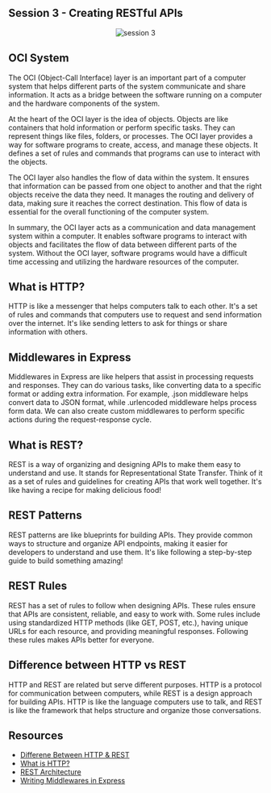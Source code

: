 ## Session 3 - Creating RESTful APIs

<p align="center">
    <img src="./session-3.svg" alt="session 3" />
</p>

## OCI System


The OCI (Object-Call Interface) layer is an important part of a computer system that helps different parts of the system communicate and share information. It acts as a bridge between the software running on a computer and the hardware components of the system.

At the heart of the OCI layer is the idea of objects. Objects are like containers that hold information or perform specific tasks. They can represent things like files, folders, or processes. The OCI layer provides a way for software programs to create, access, and manage these objects. It defines a set of rules and commands that programs can use to interact with the objects.

The OCI layer also handles the flow of data within the system. It ensures that information can be passed from one object to another and that the right objects receive the data they need. It manages the routing and delivery of data, making sure it reaches the correct destination. This flow of data is essential for the overall functioning of the computer system.

In summary, the OCI layer acts as a communication and data management system within a computer. It enables software programs to interact with objects and facilitates the flow of data between different parts of the system. Without the OCI layer, software programs would have a difficult time accessing and utilizing the hardware resources of the computer.

## What is HTTP?

HTTP is like a messenger that helps computers talk to each other. It's a set of rules and commands that computers use to request and send information over the internet. It's like sending letters to ask for things or share information with others.

## Middlewares in Express

Middlewares in Express are like helpers that assist in processing requests and responses. They can do various tasks, like converting data to a specific format or adding extra information. For example, .json middleware helps convert data to JSON format, while .urlencoded middleware helps process form data. We can also create custom middlewares to perform specific actions during the request-response cycle.

## What is REST?

REST is a way of organizing and designing APIs to make them easy to understand and use. It stands for Representational State Transfer. Think of it as a set of rules and guidelines for creating APIs that work well together. It's like having a recipe for making delicious food!

## REST Patterns

REST patterns are like blueprints for building APIs. They provide common ways to structure and organize API endpoints, making it easier for developers to understand and use them. It's like following a step-by-step guide to build something amazing!

## REST Rules

REST has a set of rules to follow when designing APIs. These rules ensure that APIs are consistent, reliable, and easy to work with. Some rules include using standardized HTTP methods (like GET, POST, etc.), having unique URLs for each resource, and providing meaningful responses. Following these rules makes APIs better for everyone.

## Difference between HTTP vs REST

HTTP and REST are related but serve different purposes. HTTP is a protocol for communication between computers, while REST is a design approach for building APIs. HTTP is like the language computers use to talk, and REST is like the framework that helps structure and organize those conversations.

## Resources

- [Differene Between HTTP & REST](https://stackoverflow.com/a/32796779/14187429)
- [What is HTTP?](https://www.cloudflare.com/en-in/learning/ddos/glossary/hypertext-transfer-protocol-http/)
- [REST Architecture](https://www.geeksforgeeks.org/rest-api-architectural-constraints/)
- [Writing Middlewares in Express](https://expressjs.com/en/guide/writing-middleware.html)
